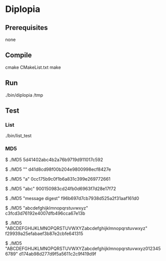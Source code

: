 # Diplopia

## Prerequisites
none

## Compile
cmake CMakeList.txt
make

## Run
./bin/diplopia /tmp

## Test

### List
./bin/list_test

### MD5

$ ./MD5
5d41402abc4b2a76b9719d911017c592

$ ./MD5 ""
d41d8cd98f00b204e9800998ecf8427e

$ ./MD5 "a"
0cc175b9c0f1b6a831c399e269772661

$ ./MD5 "abc"
900150983cd24fb0d6963f7d28e17f72

$ ./MD5 "message digest"
f96b697d7cb7938d525a2f31aaf161d0

$ ./MD5 "abcdefghijklmnopqrstuvwxyz"
c3fcd3d76192e4007dfb496cca67e13b

$ ./MD5 "ABCDEFGHIJKLMNOPQRSTUVWXYZabcdefghijklmnopqrstuvwxyz"
f29939a25efabaef3b87e2cbfe641315

$ ./MD5 "ABCDEFGHIJKLMNOPQRSTUVWXYZabcdefghijklmnopqrstuvwxyz0123456789"
d174ab98d277d9f5a5611c2c9f419d9f
